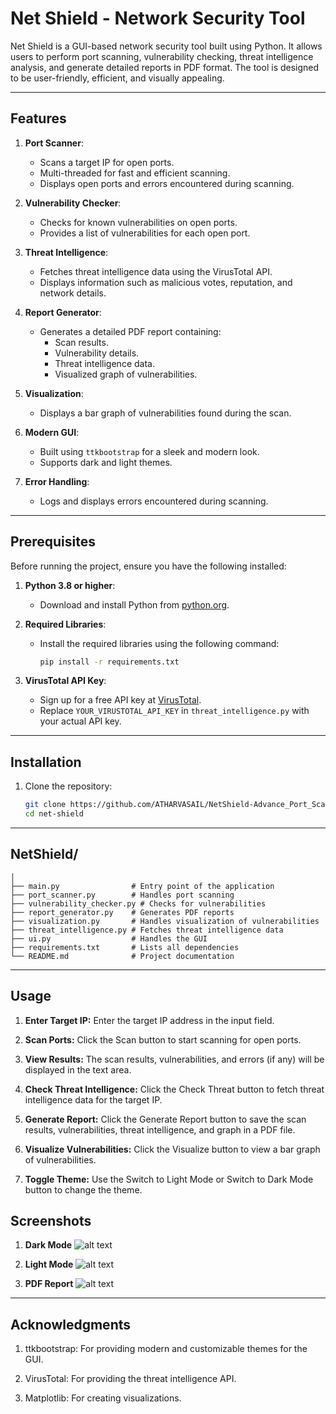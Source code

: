 # Net Shield - Network Security Tool

Net Shield is a GUI-based network security tool built using Python. It allows users to perform port scanning, vulnerability checking, threat intelligence analysis, and generate detailed reports in PDF format. The tool is designed to be user-friendly, efficient, and visually appealing.

---

## Features

1. **Port Scanner**:
   - Scans a target IP for open ports.
   - Multi-threaded for fast and efficient scanning.
   - Displays open ports and errors encountered during scanning.

2. **Vulnerability Checker**:
   - Checks for known vulnerabilities on open ports.
   - Provides a list of vulnerabilities for each open port.

3. **Threat Intelligence**:
   - Fetches threat intelligence data using the VirusTotal API.
   - Displays information such as malicious votes, reputation, and network details.

4. **Report Generator**:
   - Generates a detailed PDF report containing:
     - Scan results.
     - Vulnerability details.
     - Threat intelligence data.
     - Visualized graph of vulnerabilities.

5. **Visualization**:
   - Displays a bar graph of vulnerabilities found during the scan.

6. **Modern GUI**:
   - Built using `ttkbootstrap` for a sleek and modern look.
   - Supports dark and light themes.

7. **Error Handling**:
   - Logs and displays errors encountered during scanning.

---

## Prerequisites

Before running the project, ensure you have the following installed:

1. **Python 3.8 or higher**:
   - Download and install Python from [python.org](https://www.python.org/downloads/).

2. **Required Libraries**:
   - Install the required libraries using the following command:
     ```bash
     pip install -r requirements.txt
     ```

3. **VirusTotal API Key**:
   - Sign up for a free API key at [VirusTotal](https://www.virustotal.com/).
   - Replace `YOUR_VIRUSTOTAL_API_KEY` in `threat_intelligence.py` with your actual API key.

---

## Installation

1. Clone the repository:
   ```bash
   git clone https://github.com/ATHARVASAIL/NetShield-Advance_Port_Scanner.git
   cd net-shield

---

## NetShield/
    │
    ├── main.py                # Entry point of the application
    ├── port_scanner.py        # Handles port scanning
    ├── vulnerability_checker.py # Checks for vulnerabilities
    ├── report_generator.py    # Generates PDF reports
    ├── visualization.py       # Handles visualization of vulnerabilities
    ├── threat_intelligence.py # Fetches threat intelligence data
    ├── ui.py                  # Handles the GUI
    ├── requirements.txt       # Lists all dependencies
    └── README.md              # Project documentation

---

## Usage

1. **Enter Target IP:**
Enter the target IP address in the input field.

2. **Scan Ports:**
Click the Scan button to start scanning for open ports.

3. **View Results:**
The scan results, vulnerabilities, and errors (if any) will be displayed in the text area.

4. **Check Threat Intelligence:**
Click the Check Threat button to fetch threat intelligence data for the target IP.

5. **Generate Report:**
Click the Generate Report button to save the scan results, vulnerabilities, threat intelligence, and graph in a PDF file.

6. **Visualize Vulnerabilities:**
Click the Visualize button to view a bar graph of vulnerabilities.

7. **Toggle Theme:**
Use the Switch to Light Mode or Switch to Dark Mode button to change the theme.

## Screenshots
1. **Dark Mode**
![alt text](<Screenshot 2025-03-02 215810.png>)

2. **Light Mode**
![alt text](<Screenshot 2025-03-02 220227.png>)

3. **PDF Report**
![alt text](<Screenshot 2025-03-02 220307.png>)

---

## Acknowledgments
1. ttkbootstrap: For providing modern and customizable themes for the GUI.

2. VirusTotal: For providing the threat intelligence API.

3. Matplotlib: For creating visualizations.


